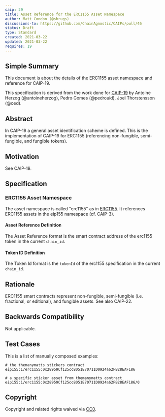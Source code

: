 ```yaml
---
caip: 29
title: Asset Reference for the ERC1155 Asset Namespace
author: Matt Condon (@shrugs)
discussions-to: https://github.com/ChainAgnostic/CAIPs/pull/46
status: Draft
type: Standard
created: 2021-03-22
updated: 2021-03-22
requires: 19
---
```


## Simple Summary

This document is about the details of the ERC1155 asset namespace and reference for CAIP-19.

This specification is derived from the work done for [CAIP-19](https://github.com/ChainAgnostic/CAIPs/blob/master/CAIPs/caip-19.md) by Antoine Herzog (@antoineherzog), Pedro Gomes (@pedrouid), Joel Thorstensson (@oed).

## Abstract

In CAIP-19 a general asset identification scheme is defined. This is the implementation of CAIP-19 for ERC1155 (referencing non-fungible, semi-fungible, and fungible tokens).

## Motivation

See CAIP-19.

## Specification

### ERC1155 Asset Namespace

The asset namespace is called "erc1155" as in [ERC1155](https://eips.ethereum.org/EIPS/eip-1155). It references ERC1155 assets in the eip155 namespace (cf. CAIP-3).

#### Asset Reference Definition

The Asset Reference format is the smart contract address of the erc1155 token in the current `chain_id`.

#### Token ID Definition

The Token Id format is the `tokenId` of the erc1155 specification in the current `chain_id`.

## Rationale

ERC1155 smart contracts represent non-fungible, semi-fungible (i.e. fractional, or editional), and fungible assets. See also CAIP-22.

## Backwards Compatibility

Not applicable.

## Test Cases

This is a list of manually composed examples:

```
# the themanymatts stickers contract
eip155:1/erc1155:0x28959Cf125ccB051E70711D0924a62FB28EAF186

# a specific sticker asset from themanymatts contract
eip155:1/erc1155:0x28959Cf125ccB051E70711D0924a62FB28EAF186/0
```

## Copyright

Copyright and related rights waived via [CC0](https://creativecommons.org/publicdomain/zero/1.0/).
